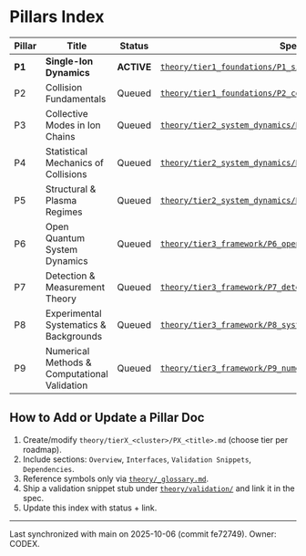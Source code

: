 # Pillars Index

| Pillar | Title | Status | Spec |
| --- | --- | --- | --- |
| **P1** | **Single-Ion Dynamics** | **ACTIVE** | [`theory/tier1_foundations/P1_single_ion_dynamics.md`](../blob/main/theory/tier1_foundations/P1_single_ion_dynamics.md) |
| P2 | Collision Fundamentals | Queued | [`theory/tier1_foundations/P2_collision_fundamentals.md`](../blob/main/theory/tier1_foundations/P2_collision_fundamentals.md) |
| P3 | Collective Modes in Ion Chains | Queued | [`theory/tier2_system_dynamics/P3_collective_modes.md`](../blob/main/theory/tier2_system_dynamics/P3_collective_modes.md) |
| P4 | Statistical Mechanics of Collisions | Queued | [`theory/tier2_system_dynamics/P4_statistical_mechanics.md`](../blob/main/theory/tier2_system_dynamics/P4_statistical_mechanics.md) |
| P5 | Structural & Plasma Regimes | Queued | [`theory/tier2_system_dynamics/P5_structural_plasma.md`](../blob/main/theory/tier2_system_dynamics/P5_structural_plasma.md) |
| P6 | Open Quantum System Dynamics | Queued | [`theory/tier3_framework/P6_open_quantum_systems.md`](../blob/main/theory/tier3_framework/P6_open_quantum_systems.md) |
| P7 | Detection & Measurement Theory | Queued | [`theory/tier3_framework/P7_detection_theory.md`](../blob/main/theory/tier3_framework/P7_detection_theory.md) |
| P8 | Experimental Systematics & Backgrounds | Queued | [`theory/tier3_framework/P8_systematics_backgrounds.md`](../blob/main/theory/tier3_framework/P8_systematics_backgrounds.md) |
| P9 | Numerical Methods & Computational Validation | Queued | [`theory/tier3_framework/P9_numerical_methods.md`](../blob/main/theory/tier3_framework/P9_numerical_methods.md) |

## How to Add or Update a Pillar Doc
1. Create/modify `theory/tierX_<cluster>/PX_<title>.md` (choose tier per roadmap).
2. Include sections: `Overview`, `Interfaces`, `Validation Snippets`, `Dependencies`.
3. Reference symbols only via [`theory/_glossary.md`](../blob/main/theory/_glossary.md).
4. Ship a validation snippet stub under [`theory/validation/`](../tree/main/theory/validation/) and link it in the spec.
5. Update this index with status + link.

---
Last synchronized with main on 2025-10-06 (commit fe72749). Owner: CODEX.
